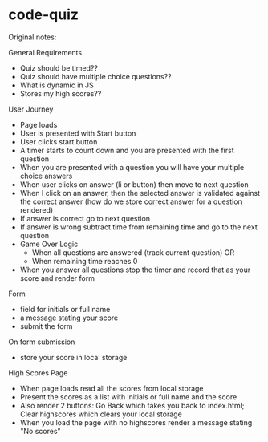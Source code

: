 # code-quiz

Original notes:

General Requirements

- Quiz should be timed??
- Quiz should have multiple choice questions??
- What is dynamic in JS
- Stores my high scores??

User Journey

- Page loads
- User is presented with Start button
- User clicks start button
- A timer starts to count down and you are presented with the first question
- When you are presented with a question you will have your multiple choice answers
- When user clicks on answer (li or button) then move to next question
- When I click on an answer, then the selected answer is validated against the correct answer (how do we store correct answer for a question rendered)
- If answer is correct go to next question
- If answer is wrong subtract time from remaining time and go to the next question
- Game Over Logic
  - When all questions are answered (track current question)
    OR
  - When remaining time reaches 0
- When you answer all questions stop the timer and record that as your score and render form

Form

- field for initials or full name
- a message stating your score
- submit the form

On form submission

- store your score in local storage

High Scores Page

- When page loads read all the scores from local storage
- Present the scores as a list with initials or full name and the score
- Also render 2 buttons: Go Back which takes you back to index.html; Clear highscores which clears your local storage
- When you load the page with no highscores render a message stating "No scores"
